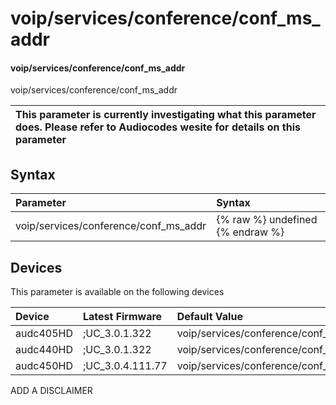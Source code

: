 ﻿---
description: voip/services/conference/conf_ms_addr
search: false
---

# voip/services/conference/conf_ms_addr

#### voip/services/conference/conf_ms_addr

voip/services/conference/conf_ms_addr


| This parameter is currently investigating what this parameter does. Please refer to Audiocodes wesite for details on this parameter | 
| :--- |

## Syntax
| Parameter | Syntax |
| :--- | :--- |
|voip/services/conference/conf_ms_addr | {% raw %} undefined {% endraw %}|

## Devices
This parameter is available on the following devices

| Device | Latest Firmware | Default Value |
|:---|:---|:---|
| audc405HD | ;UC_3.0.1.322 | voip/services/conference/conf_ms_addr=0.0.0.0 
| audc440HD | ;UC_3.0.1.322 | voip/services/conference/conf_ms_addr=0.0.0.0 
| audc450HD | ;UC_3.0.4.111.77 | voip/services/conference/conf_ms_addr=0.0.0.0 

ADD A DISCLAIMER
